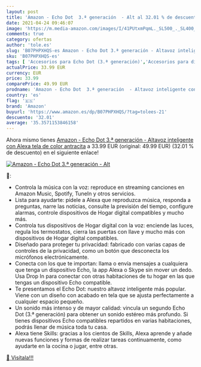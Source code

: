 ```yaml
---
layout: post
title: 'Amazon - Echo Dot  3.ª generación  - Alt al 32.01 % de descuento'
date: 2021-04-24 09:46:07
image: 'https://m.media-amazon.com/images/I/41PUtxmPqmL._SL500_._SL400_.jpg'
comments: true
category: ofertas
author: 'tole.es'
slug: 'B07PHPXHQS-es Amazon - Echo Dot 3.ª generación - Altavoz inteligente con...'
sku: 'B07PHPXHQS-es'
tags: [ 'Accesorios para Echo Dot (3.ª generación)','Accesorios para dispositivos Amazon','Altavoces','Altavoces inteligentes','Altavoces y pantallas inteligentes Echo','Custom Stores','Dispositivos Amazon','Dispositivos Amazon y Accesorios','Electrónica','Equipos de audio y Hi-Fi','Specialty Stores','alexa','amazon', ]
actualPrice: 33.99 EUR
currency: EUR
price: 33.99
comparePrice: 49.99 EUR
prodname: 'Amazon - Echo Dot  3.ª generación  - Altavoz inteligente con Alexa  tela de color antracita'
country: 'es'
flag: '🇪🇸'
brand: 'Amazon'
buyurl: 'https://www.amazon.es/dp/B07PHPXHQS/?tag=tolees-21'
descuento: '32.01'
average: '35.3571153846158'
---
```


Ahora mismo tienes [Amazon - Echo Dot  3.ª generación  - Altavoz inteligente con Alexa  tela de color antracita](https://www.amazon.es/dp/B07PHPXHQS/?tag=tolees-21) a 33.99 EUR (original: 49.99 EUR) (32.01 %  de descuento) en el siguiente enlace!

[![Amazon - Echo Dot  3.ª generación  - Alt](https://m.media-amazon.com/images/I/41PUtxmPqmL._SL500_._SL400_.jpg)](https://www.amazon.es/dp/B07PHPXHQS/?tag=tolees-21)

🔎:

- Controla la música con la voz: reproduce en streaming canciones en Amazon Music, Spotify, TuneIn y otros servicios.
- Lista para ayudarte: pídele a Alexa que reproduzca música, responda a preguntas, narre las noticias, consulte la previsión del tiempo, configure alarmas, controle dispositivos de Hogar digital compatibles y mucho más.
- Controla tus dispositivos de Hogar digital con la voz: enciende las luces, regula los termostatos, cierra las puertas con llave y mucho más con dispositivos de Hogar digital compatibles.
- Diseñado para proteger tu privacidad: fabricado con varias capas de controles de la privacidad, como un botón que desconecta los micrófonos electrónicamente.
- Conecta con los que te importan: llama o envía mensajes a cualquiera que tenga un dispositivo Echo, la app Alexa o Skype sin mover un dedo. Usa Drop In para conectar con otras habitaciones de tu hogar en las que tengas un dispositivo Echo compatible.
- Te presentamos el Echo Dot: nuestro altavoz inteligente más popular. Viene con un diseño con acabado en tela que se ajusta perfectamente a cualquier espacio pequeño.
- Un sonido más intenso y de mayor calidad: vincula un segundo Echo Dot (3.ª generación) para obtener un sonido estéreo más profundo. Si tienes dispositivos Echo compatibles repartidos en varias habitaciones, podrás llenar de música toda tu casa.
- Alexa tiene Skills: gracias a los cientos de Skills, Alexa aprende y añade nuevas funciones y formas de realizar tareas continuamente, como ayudarte en la cocina o jugar, entre otras.

[🛒 Visítala!!!](https://www.amazon.es/dp/B07PHPXHQS/?tag=tolees-21)
